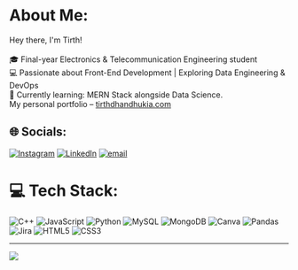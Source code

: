 #  About Me:
 Hey there, I'm Tirth!<br><br>🎓 Final-year Electronics & Telecommunication Engineering student  <br>💻 Passionate about Front-End Development | Exploring Data Engineering & DevOps  <br>🌱 Currently learning: MERN Stack alongside Data Science.  <br>My personal portfolio – [tirthdhandhukia.com](http://tirthdhandhukia.com)<br>


## 🌐 Socials:
[![Instagram](https://img.shields.io/badge/Instagram-%23E4405F.svg?logo=Instagram&logoColor=white)](https://instagram.com/tirthdhandhukia._) [![LinkedIn](https://img.shields.io/badge/LinkedIn-%230077B5.svg?logo=linkedin&logoColor=white)](https://linkedin.com/in/TirthDhandhukia) [![email](https://img.shields.io/badge/Email-D14836?logo=gmail&logoColor=white)](mailto:tirth30.info@gmail.com) 

# 💻 Tech Stack:
![C++](https://img.shields.io/badge/c++-%2300599C.svg?style=flat&logo=c%2B%2B&logoColor=white) ![JavaScript](https://img.shields.io/badge/javascript-%23323330.svg?style=flat&logo=javascript&logoColor=%23F7DF1E) ![Python](https://img.shields.io/badge/python-3670A0?style=flat&logo=python&logoColor=ffdd54) ![MySQL](https://img.shields.io/badge/mysql-4479A1.svg?style=flat&logo=mysql&logoColor=white) ![MongoDB](https://img.shields.io/badge/MongoDB-%234ea94b.svg?style=flat&logo=mongodb&logoColor=white) ![Canva](https://img.shields.io/badge/Canva-%2300C4CC.svg?style=flat&logo=Canva&logoColor=white) ![Pandas](https://img.shields.io/badge/pandas-%23150458.svg?style=flat&logo=pandas&logoColor=white) ![Jira](https://img.shields.io/badge/jira-%230A0FFF.svg?style=flat&logo=jira&logoColor=white) ![HTML5](https://img.shields.io/badge/html5-%23E34F26.svg?style=flat&logo=html5&logoColor=white) ![CSS3](https://img.shields.io/badge/css3-%231572B6.svg?style=flat&logo=css3&logoColor=white)


---
[![](https://visitcount.itsvg.in/api?id=TirthDhandhukia30&icon=0&color=0)](https://visitcount.itsvg.in)


